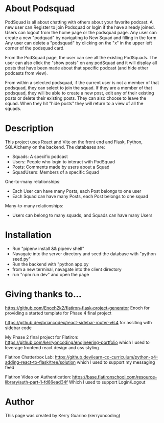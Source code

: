 # About Podsquad
PodSquad is all about chatting with others about your favorite podcast.  A new user can Register to join Podsquad or login if the have already joined. Users can logout from the home page or the podsquad page. Any user can create a new "podquad" by navigating to New Squad and filling in the form.  Any user can delete a "podsquad" by clicking on the "x" in the upper left corner of the podsquad card.

From the PodSquad page, the user can see all the existing PodSquads. The user can also click the "show posts" on any podSquad and it will display all posts that have been made about that specific podcast (and hide other podcasts from view).  

From within a selected podsquad, if the current user is not a member of that podsquad, they can select to join the squad. If they are a member of that podsquad, they will be able to create a new post, edit any of their existing posts or delete their existing posts. They can also choose to leave the squad.  When they hit "hide posts" they will return to a view of all the squads.


# Description
This project uses React and Vite on the front end and Flask, Python, SQLAlchemy on the backend.  The databases are:

   - Squads: A specific podcast
   - Users: People who login to interact with PodSquad
   - Posts: Comments made by users about a Squad
   - SquadUsers: Members of a specific Squad

One-to-many relationships:
   - Each User can have many Posts, each Post belongs to one user
   - Each Squad can have many Posts, each Post belongs to one squad

Many-to-many relationships:
   - Users can belong to many squads, and Squads can have many Users

# Installation
- Run "pipenv install && pipenv shell" 
- Navagate into the server directory and seed the database with "python seed.py"
- Run the backend with "python app.py
- from a new terminal, navagate into the client directory
- run "npm run dev" and open the page


# Giving thanks to...

https://github.com/Enoch2k2/flatiron-flask-project-generator
Enoch for providing a started template for Phase 4 final project

https://github.dev/briancodex/react-sidebar-router-v6.4
for assiting with sidebar code

My Phase 2 final project for Flatiron:
https://github.com/kerryoncoding/engineering-portfolio
which I used to leverage frontend react design and css styling

Flatiron Chatterbox Lab:
https://github.dev/learn-co-curriculum/python-p4-adding-react-to-flask/tree/solution
which I used to support my messaging feed

Flatiron Video on Authentication:
https://base.flatironschool.com/resource-library/auth-part-1-fd86ead34f
Which I used to support Login/Logout


# Author
This page was created by Kerry Guarino (kerryoncoding)

